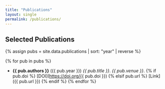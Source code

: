 ```yaml
---
title: "Publications"
layout: single
permalink: /publications/
---
```


## Selected Publications

{% assign pubs = site.data.publications | sort: "year" | reverse %}

{% for pub in pubs %}
- **{{ pub.authors }}** ({{ pub.year }}) *{{ pub.title }}*. _{{ pub.venue }}_.
  {% if pub.doi %}
    [DOI](https://doi.org/{{ pub.doi }})
  {% elsif pub.url %}
    [Link]({{ pub.url }})
  {% endif %}
{% endfor %}
